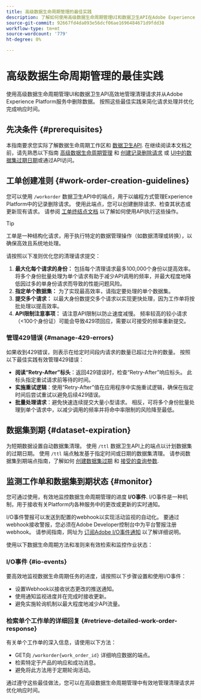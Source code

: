 ```yaml
---
title: 高级数据生命周期管理的最佳实践
description: 了解如何使用高级数据生命周期管理UI和数据卫生API在Adobe Experience Platform中高效管理数据卫生请求。 本指南涵盖了最佳实践，例如最大化每个请求的身份、指定单个数据集并注意API限制以防止速度减慢。 本文档包含设置自动数据集清理的指南、如何监视工作单状态和详细的响应检索方法。 按照以下惯例来简化请求处理并优化响应时间。
source-git-commit: 92667fd4da093e56dcf06ae1696484671d9fdd38
workflow-type: tm+mt
source-wordcount: '779'
ht-degree: 0%

---
```


# 高级数据生命周期管理的最佳实践

使用高级数据生命周期管理UI和数据卫生API高效地管理清理请求并从Adobe Experience Platform服务中删除数据。 按照这些最佳实践来简化请求处理并优化完成响应时间。

## 先决条件 {#prerequisites}

本指南要求您实际了解数据生命周期工作区和 [数据卫生API](./api/overview.md). 在继续阅读本文档之前，请先熟悉以下指南 [高级数据生命周期管理](./home.md) 和 [创建记录删除请求](./ui/record-delete.md) 或 [UI中的数据集过期日期](./ui/dataset-expiration.md)或通过API访问。

## 工单创建准则 {#work-order-creation-guidelines}

您可以使用 `/workorder` 数据卫生API中的端点，用于以编程方式管理Experience Platform中的记录删除请求。 使用此端点，您可以创建删除请求、检查其状态或更新现有请求。 请参阅 [工单终结点文档](./api/workorder.md) 以了解如何使用API执行这些操作。

>[!TIP]
>
>工单是一种结构化请求，用于执行特定的数据管理操作（如数据清理或转换），以确保高效且系统地处理。

请按照以下准则优化您的清理请求提交：

1. **最大化每个请求的身份：** 包括每个清理请求最多100,000个身份以提高效率。 将多个身份批量处理为单个请求有助于减少API调用的频率，并最大程度地降低因过多的单身份请求而导致的性能问题风险。
2. **指定单个数据集：** 为了实现最高效率，请指定要处理的单个数据集。
3. **提交多个请求：** 以最大身份数提交多个请求以实现更快处理，因为工作单将按批处理以提高效率。
4. **API限制注意事项：** 请注意API限制以防止速度减慢。 频率较高的较小请求（&lt;100个身份证）可能会导致429项回应，需要以可接受的频率重新提交。

### 管理429错误 {#manage-429-errors}

如果收到429错误，则表示在给定时间段内请求的数量已超过允许的数量。 按照以下最佳实践有效管理429错误：

- **阅读“Retry-After”标头**：返回429错误时，检查“Retry-After”响应标头。 此标头指定重试请求前等待的时间。
- **实施重试逻辑**：使用“Retry-After”值在应用程序中实施重试逻辑，确保在指定时间后尝试重试以避免后续429错误。
- **批量处理请求**：避免快速连续提交大量小型请求。 相反，可将多个身份批量处理到单个请求中，以减少调用的频率并将命中率限制的风险降至最低。

## 数据集到期 {#dataset-expiration}

为短期数据设置自动数据集清理。 使用 `/ttl` 数据卫生API上的端点以计划数据集的过期日期。 使用 `/ttl` 端点触发基于指定时间或日期的数据集清理。 请参阅数据集到期端点指南，了解如何 [创建数据集过期](./api/dataset-expiration.md) 和 [接受的查询参数](./api/dataset-expiration.md#query-params).

## 监测工作单和数据集到期状态 {#monitor}

您可通过使用，有效地监控数据生命周期管理的进度 **I/O事件**. I/O事件是一种机制，用于接收有关Platform内各种服务中的更改或更新的实时通知。

I/O事件警报可以发送到配置的webhook以实现活动监视的自动化。 要通过webhook接收警报，您必须在Adobe Developer控制台中为平台警报注册webhook。 请参阅指南，网址为 [订阅Adobe I/O事件通知](../observability/alerts/subscribe.md) 以了解详细说明。

使用以下数据生命周期方法和准则来有效检索和监控作业状态：

### I/O事件 {#io-events}

要高效地监视数据生命周期任务的进度，请按照以下步骤设置和使用I/O事件：

- 设置Webhook以接收状态更改的推送通知。
- 使用通知监视进度并在完成时接收更新。
- 避免实施轮询机制以最大程度地减少API流量。

### 检索单个工作单的详细回复 {#retrieve-detailed-work-order-response}

有关单个工作单的深入信息，请使用以下方法：

- GET向 `/workorder{work_order_id}` 详细响应数据的端点。
- 检索特定于产品的响应和成功消息。
- 避免将此方法用于定期轮询活动。

通过遵守这些最佳做法，您可以在高级数据生命周期管理中有效地管理清理请求并优化响应时间。

